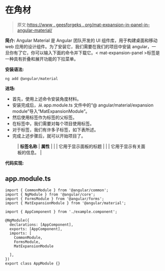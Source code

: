 # <mat-expansion-panel>在</mat-expansion-panel>角材

> 原文:[https://www . geesforgeks . org/mat-expansion-in-panel-in-angular-material/](https://www.geeksforgeeks.org/mat-expansion-panel-in-angular-material/)

**简介:**
Angular Material 是 Angular 团队开发的 UI 组件库，用于构建桌面和移动 web 应用的设计组件。为了安装它，我们需要在我们的项目中安装 angular，一旦你有了它，你可以输入下面的命令并下载它。< mat-expansion-panel >标签是一种具有折叠和展开功能的下拉菜单。

**安装语法:**

```
ng add @angular/material
```

**进场:**

*   首先，使用上述命令安装角度材料。
*   安装完成后，从 app.module.ts 文件中的“@ angular/material/expansion module”导入“MatExpansionModule”。
*   然后使用<mat-accordion>标签作为<mat-expansion-panel>标签的父标签。</mat-expansion-panel></mat-accordion>
*   在<mat-accordion>标签中，我们需要对每个项目使用<mat-expansion-panel>标签。</mat-expansion-panel></mat-accordion>
*   对于<mat-expansion-panel>标签，我们有许多子标签，如下表所述。</mat-expansion-panel>
*   完成上述步骤后，就可以开始项目了。

<figure class="table">

| **标签名称** | **属性** |
| <mat-panel-title></mat-panel-title> | 它用于显示面板的标题 |
| <mat-panel-description></mat-panel-description> | 它用于显示有关面板的信息。 |

</figure>

**代码实现:**

## app.module.ts

```
import { CommonModule } from '@angular/common'; 
import { NgModule } from '@angular/core'; 
import { FormsModule } from '@angular/forms'; 
import { MatExpansionModule } from '@angular/material'; 

import { AppComponent } from './example.component'; 

@NgModule({ 
  declarations: [AppComponent], 
  exports: [AppComponent], 
  imports: [ 
    CommonModule, 
    FormsModule, 
    MatExpansionModule

  ], 
}) 
export class AppModule {}
```
